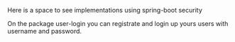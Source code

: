 Here is a space to see implementations using spring-boot security

On the package user-login you can registrate and login up yours users with username and password.

